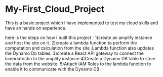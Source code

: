 # My-First_Cloud_Project
This is a basic project which i have implemented to test my cloud skills and have an hands on experience.

here is the steps on how  i built this project :
1)create an amplify instance and host the site on it.
2)create a lambda function to perform the computation and calculation from the site .Lambda function also updates the Dynamo Db tables.
3)create a React API gateway to connect the lambdafnctin to the amplify instance
4)Create a Dynamo DB table to store the data from the website.
5)Attach IAM Roles to the lambda function to enable it to communicate with the Dynamo DB.
